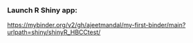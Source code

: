 ### Launch R Shiny app:
https://mybinder.org/v2/gh/ajeetmandal/my-first-binder/main?urlpath=shiny/shinyR_HBCCtest/


